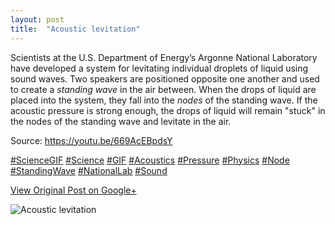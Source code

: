 ```yaml
---
layout: post
title:  "Acoustic levitation"
---
```


Scientists at the U.S. Department of Energy’s Argonne National Laboratory have
developed a system for levitating individual droplets of liquid using sound
waves. Two speakers are positioned opposite one another and used to create a
_standing wave_ in the air between. When the drops of liquid are placed into
the system, they fall into the _nodes_ of the standing wave. If the acoustic
pressure is strong enough, the drops of liquid will remain  "stuck" in the
nodes of the standing wave and levitate in the air.  
  
Source: <https://youtu.be/669AcEBpdsY>  
  
[#ScienceGIF](https://plus.google.com/s/%23ScienceGIF/posts)
[#Science](https://plus.google.com/s/%23Science/posts)
[#GIF](https://plus.google.com/s/%23GIF/posts)
[#Acoustics](https://plus.google.com/s/%23Acoustics/posts)
[#Pressure](https://plus.google.com/s/%23Pressure/posts)
[#Physics](https://plus.google.com/s/%23Physics/posts)
[#Node](https://plus.google.com/s/%23Node/posts)
[#StandingWave](https://plus.google.com/s/%23StandingWave/posts)
[#NationalLab](https://plus.google.com/s/%23NationalLab/posts)
[#Sound](https://plus.google.com/s/%23Sound/posts)

[View Original Post on Google+](https://plus.google.com/+ColinSullender/posts/3BBSxvABF9e)

![Acoustic levitation](/assets/img/2015-07-23-Acoustic-levitation.gif)
